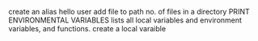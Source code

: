 create an alias
hello user
add file to path
no. of files in a directory
PRINT ENVIRONMENTAL VARIABLES
lists all local variables and environment variables, and functions.
create a local varaible

